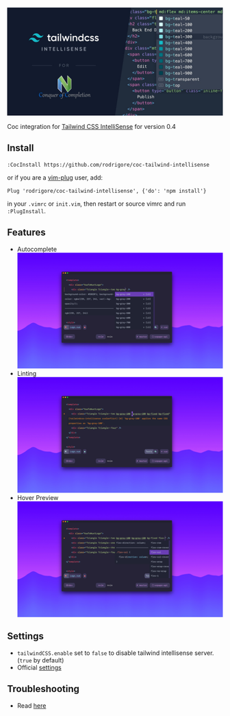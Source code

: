 ![banner](/screenshots/banner.jpeg?raw=true "banner")

Coc integration for [Tailwind CSS IntelliSense](https://github.com/tailwindcss/intellisense) for version 0.4

## Install

```vim
:CocInstall https://github.com/rodrigore/coc-tailwind-intellisense
```
or if you are a [vim-plug](https://github.com/junegunn/vim-plug) user, add:

```vim
Plug 'rodrigore/coc-tailwind-intellisense', {'do': 'npm install'}
```

in your `.vimrc` or `init.vim`, then restart or source vimrc and run `:PlugInstall`.

## Features
* Autocomplete
![autocomplete](/screenshots/autocomplete.png?raw=true "Autocomplete")
* Linting
![linting](/screenshots/linter.png?raw=true "Linting")
* Hover Preview
![hovere](/screenshots/hover.png?raw=true "Hover")

## Settings

* `tailwindCSS.enable` set to `false` to disable tailwind intellisense server. (`true` by default)
* Official [settings](https://github.com/tailwindcss/intellisense/blob/master/README.md#settings)

## Troubleshooting
* Read [here](https://github.com/tailwindcss/intellisense/blob/master/README.md#troubleshooting)
